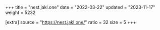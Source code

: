 +++
title = "nest.jakl.one"
date = "2022-03-22"
updated = "2023-11-17"
weight = 5232

[extra]
source = "https://nest.jakl.one/"
ratio = 32
size = 5
+++
